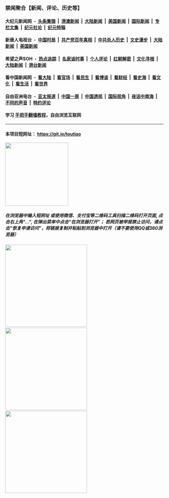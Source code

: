 ### 禁闻聚合【新闻、评论、历史等】

#### 大纪元新闻网 &nbsp;-&nbsp; [头条集锦](indexes/E头条集锦.md?t=02260201) &nbsp;|&nbsp; [港澳新闻](indexes/E港澳新闻.md?t=02260201)  &nbsp;|&nbsp; [大陆新闻](indexes/E大陆新闻.md?t=02260201) &nbsp;|&nbsp; [美国新闻](indexes/E美国新闻.md?t=02260201) &nbsp;|&nbsp; [国际新闻](indexes/E国际新闻.md?t=02260201) &nbsp;|&nbsp; [专栏文集](indexes/E专栏文集.md?t=02260201) &nbsp;|&nbsp; [纪元社论](indexes/E纪元社论.md?t=02260201) &nbsp;|&nbsp; [纪元特稿](indexes/E纪元特稿.md?t=02260201) 

#### 新唐人电视台 &nbsp;-&nbsp; [中国时局](indexes/N中国时局.md?t=02260201) &nbsp;|&nbsp; [共产党百年真相](indexes/N共产党百年真相.md?t=02260201) &nbsp;|&nbsp; [中共杀人历史](indexes/N中共杀人历史.md?t=02260201) &nbsp;|&nbsp; [文史漫步](indexes/N文史漫步.md?t=02260201) &nbsp;|&nbsp; [大陆新闻](indexes/N大陆新闻.md?t=02260201) &nbsp;|&nbsp; [美国新闻](indexes/N美国新闻.md?t=02260201)

#### 希望之声SOH &nbsp;-&nbsp; [热点追踪](indexes/H热点追踪.md?t=02260201) &nbsp;|&nbsp; [名家谈时事](indexes/H名家谈时事.md?t=02260201) &nbsp;|&nbsp; [个人评论](indexes/H个人评论.md?t=02260201)  &nbsp;|&nbsp; [红朝解密](indexes/H红朝解密.md?t=02260201) &nbsp;|&nbsp; [文化寻根](indexes/H文化寻根.md?t=02260201) &nbsp;|&nbsp; [大陆新闻](indexes/H大陆新闻.md?t=02260201) &nbsp;|&nbsp; [港台新闻](indexes/H港台新闻.md?t=02260201)

#### 看中国新闻网 &nbsp;-&nbsp; [看大陆](indexes/S看大陆.md?t=02260201) &nbsp;|&nbsp; [看官场](indexes/S看官场.md?t=02260201) &nbsp;|&nbsp; [看民生](indexes/S看民生.md?t=02260201)  &nbsp;|&nbsp; [看博谈](indexes/S看博谈.md?t=02260201) &nbsp;|&nbsp; [看财经](indexes/S看财经.md?t=02260201) &nbsp;|&nbsp; [看史海](indexes/S看史海.md?t=02260201) &nbsp;|&nbsp; [看文化](indexes/S看文化.md?t=02260201) &nbsp;|&nbsp; [看生活](indexes/S看生活.md?t=02260201) &nbsp;|&nbsp; [看世界](indexes/S看世界.md?t=02260201)

#### 自由亚洲电台 &nbsp;-&nbsp; [亚太报道](indexes/R亚太报道.md?t=02260201) &nbsp;|&nbsp; [中国一周](indexes/R中国一周.md?t=02260201) &nbsp;|&nbsp; [中国透视](indexes/R中国透视.md?t=02260201)  &nbsp;|&nbsp; [国际视角](indexes/R国际视角.md?t=02260201) &nbsp;|&nbsp; [夜话中南海](indexes/R夜话中南海.md?t=02260201) &nbsp;|&nbsp; [不同的声音](indexes/R不同的声音.md?t=02260201) &nbsp;|&nbsp; [特约评论](indexes/R特约评论.md?t=02260201)

#### 学习 [手把手翻墙教程](https://github.com/gfw-breaker/guides/wiki)，自由浏览互联网

----

#### 本项目短网址： https://git.io/toutiao
<img src="https://raw.githubusercontent.com/gfw-breaker/banned-news/master/scripts/img/qr.png" width="200px"/>  

##### 在浏览器中输入短网址 或使用微信、支付宝等二维码工具扫描二维码打开页面, 点击右上角"...", 在弹出菜单中点击“在浏览器打开”； 若网页被举报禁止访问，请点击“恢复申请访问”，将链接复制并粘贴到浏览器中打开（请不要使用QQ或360浏览器）

<img src="https://raw.githubusercontent.com/gfw-breaker/banned-news/master/scripts/img/1.png" width="260px"/> &nbsp; <img src="https://raw.githubusercontent.com/gfw-breaker/banned-news/master/scripts/img/2.png" width="260px"/> &nbsp; <img src="https://raw.githubusercontent.com/gfw-breaker/banned-news/master/scripts/img/3.png" width="260px"/>
